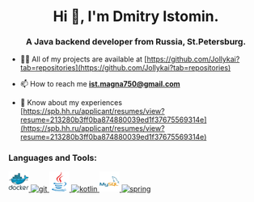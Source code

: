 <h1 align="center">Hi 👋, I'm Dmitry Istomin.</h1>
<h3 align="center">A Java backend developer from Russia, St.Petersburg.</h3>

- 👨‍💻 All of my projects are available at [https://github.com/Jollykai?tab=repositories](https://github.com/Jollykai?tab=repositories)

- 📫 How to reach me **ist.magna750@gmail.com**

- 📄 Know about my experiences [https://spb.hh.ru/applicant/resumes/view?resume=213280b3ff0ba874880039ed1f37675569314e](https://spb.hh.ru/applicant/resumes/view?resume=213280b3ff0ba874880039ed1f37675569314e)

<h3 align="left">Languages and Tools:</h3>
<p align="left"> <a href="https://www.docker.com/" target="_blank" rel="noreferrer"> <img src="https://raw.githubusercontent.com/devicons/devicon/master/icons/docker/docker-original-wordmark.svg" alt="docker" width="40" height="40"/> </a> <a href="https://git-scm.com/" target="_blank" rel="noreferrer"> <img src="https://www.vectorlogo.zone/logos/git-scm/git-scm-icon.svg" alt="git" width="40" height="40"/> </a> <a href="https://www.java.com" target="_blank" rel="noreferrer"> <img src="https://raw.githubusercontent.com/devicons/devicon/master/icons/java/java-original.svg" alt="java" width="40" height="40"/> </a> <a href="https://kotlinlang.org" target="_blank" rel="noreferrer"> <img src="https://www.vectorlogo.zone/logos/kotlinlang/kotlinlang-icon.svg" alt="kotlin" width="40" height="40"/> </a> <a href="https://www.mysql.com/" target="_blank" rel="noreferrer"> <img src="https://raw.githubusercontent.com/devicons/devicon/master/icons/mysql/mysql-original-wordmark.svg" alt="mysql" width="40" height="40"/> </a> <a href="https://spring.io/" target="_blank" rel="noreferrer"> <img src="https://www.vectorlogo.zone/logos/springio/springio-icon.svg" alt="spring" width="40" height="40"/> </a> </p>
